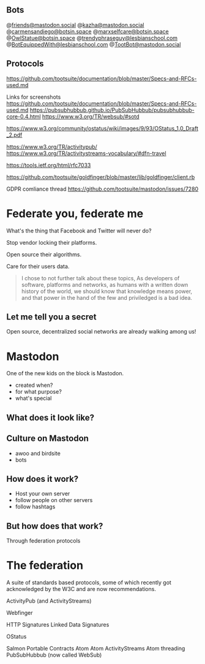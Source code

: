 ## Bots
@friends@mastodon.social
@kazha@mastodon.social
@carmensandiego@botsin.space
@marxselfcare@botsin.space
@OwlStatue@botsin.space
@trendyphraseguy@lesbianschool.com
@BotEquippedWith@lesbianschool.com
@TootBot@mastodon.social


## Protocols

https://github.com/tootsuite/documentation/blob/master/Specs-and-RFCs-used.md


Links for screenshots
https://github.com/tootsuite/documentation/blob/master/Specs-and-RFCs-used.md
https://pubsubhubbub.github.io/PubSubHubbub/pubsubhubbub-core-0.4.html
https://www.w3.org/TR/websub/#sotd

https://www.w3.org/community/ostatus/wiki/images/9/93/OStatus_1.0_Draft_2.pdf

https://www.w3.org/TR/activitypub/
https://www.w3.org/TR/activitystreams-vocabulary/#dfn-travel

https://tools.ietf.org/html/rfc7033

https://github.com/tootsuite/goldfinger/blob/master/lib/goldfinger/client.rb

GDPR comliance thread
https://github.com/tootsuite/mastodon/issues/7280


# Federate you, federate me

What's the thing that Facebook and Twitter will never do?

Stop vendor locking their platforms.

Open source their algorithms.

Care for their users data.

> I chose to not further talk about these topics,
As developers of software, platforms and networks,
as humans with a written down history of the world,
we should know that knowledge means power, and that power in the hand of the few and priviledged is a bad idea.


## Let me tell you a secret

Open source, decentralized social networks are already walking among us!

# Mastodon

One of the new kids on the block is Mastodon.
- created when?
- for what purpose?
- what's special

## What does it look like?

## Culture on Mastodon
- awoo and birdsite
- bots

## How does it work?
- Host your own server
- follow people on other servers
- follow hashtags

## But how does that work?
Through federation protocols


# The federation
A suite of standards based protocols, some of which recently got acknowledged by the W3C and are now recommendations.

ActivityPub (and ActivityStreams)

Webfinger


HTTP Signatures
Linked Data Signatures

OStatus

Salmon
Portable Contracts
Atom
Atom ActivityStreams
Atom threading
PubSubHubbub (now called WebSub)
